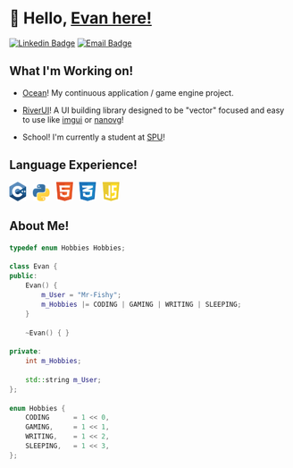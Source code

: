 # 👋 Hello, [Evan here!](https://mr-fishy.github.io)

[![Linkedin Badge](https://img.shields.io/badge/Evan_Fish-blue?style=flat&logo=Linkedin)](www.linkedin.com/in/evan-fish)
[![Email Badge](https://img.shields.io/badge/evanjfish@gmail.com-lightgray?style=flat&logo=Gmail)](mailto:evanjfish@gmail.com)

## What I'm Working on!
- [Ocean](https://github.com/Mr-Fishy/Ocean)! My continuous application / game engine project. 
- [RiverUI]()! A UI building library designed to be "vector" focused and easy to use like [imgui](https://github.com/ocornut/imgui) or [nanovg](https://github.com/memononen/nanovg)!

- School! I'm currently a student at [SPU](https://spu.edu)!

## Language Experience!
<img src = 'https://github.com/Mr-Fishy/Mr-Fishy/blob/main/images/cpp.svg' width='30'/> &nbsp; <img src = 'https://github.com/Mr-Fishy/Mr-Fishy/blob/main/images/python.svg' width='30'/> &nbsp; <img src = 'https://github.com/Mr-Fishy/Mr-Fishy/blob/main/images/html.svg' width='30'/> &nbsp; <img src = 'https://github.com/Mr-Fishy/Mr-Fishy/blob/main/images/css.svg' width='30'/> &nbsp; <img src = 'https://github.com/Mr-Fishy/Mr-Fishy/blob/main/images/javascript.svg' width='30'/>

## About Me!
```cpp
typedef enum Hobbies Hobbies;

class Evan {
public:
    Evan() {
        m_User = "Mr-Fishy";
        m_Hobbies |= CODING | GAMING | WRITING | SLEEPING;
    }

    ~Evan() { }

private:
    int m_Hobbies;

    std::string m_User;
};

enum Hobbies {
    CODING      = 1 << 0,
    GAMING,     = 1 << 1,
    WRITING,    = 1 << 2,
    SLEEPING,   = 1 << 3,
};
```
